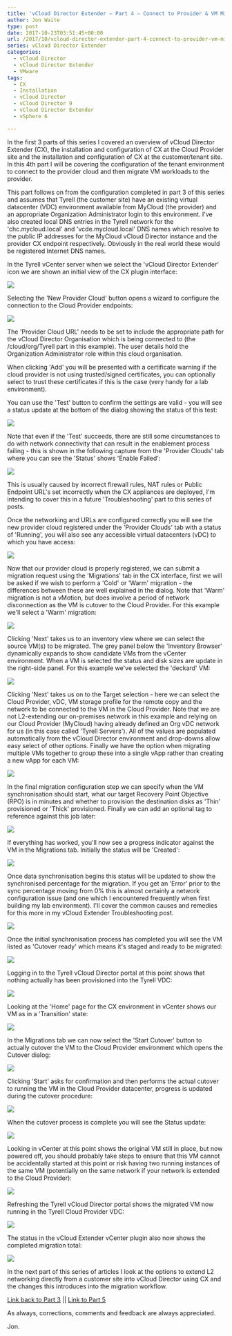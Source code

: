 ```yaml
---
title: 'vCloud Director Extender – Part 4 – Connect to Provider & VM Migration'
author: Jon Waite
type: post
date: 2017-10-23T03:51:45+00:00
url: /2017/10/vcloud-director-extender-part-4-connect-to-provider-vm-migration/
series: vCloud Director Extender
categories:
  - vCloud Director
  - vCloud Director Extender
  - VMware
tags:
  - CX
  - Installation
  - vCloud Director
  - vCloud Director 9
  - vCloud Director Extender
  - vSphere 6

---
```

In the first 3 parts of this series I covered an overview of vCloud Director Extender (CX), the installation and configuration of CX at the Cloud Provider site and the installation and configuration of CX at the customer/tenant site. In this 4th part I will be covering the configuration of the tenant environment to connect to the provider cloud and then migrate VM workloads to the provider.

This part follows on from the configuration completed in part 3 of this series and assumes that Tyrell (the customer site) have an existing virtual datacenter (VDC) environment available from MyCloud (the provider) and an appropriate Organization Administrator login to this environment. I've also created local DNS entries in the Tyrell network for the 'chc.mycloud.local' and 'vcde.mycloud.local' DNS names which resolve to the public IP addresses for the MyCloud vCloud Director instance and the provider CX endpoint respectively. Obviously in the real world these would be registered Internet DNS names.

In the Tyrell vCenter server when we select the 'vCloud Director Extender' icon we are shown an initial view of the CX plugin interface:  

![](01-vCloud-Extender-UI-in-vCenter.png)

Selecting the 'New Provider Cloud' button opens a wizard to configure the connection to the Cloud Provider endpoints:  

![](02-connect-to-provider-cloud.png)

The 'Provider Cloud URL' needs to be set to include the appropriate path for the vCloud Director Organisation which is being connected to (the /cloud/org/Tyrell part in this example). The user details hold the Organization Administrator role within this cloud organisation.

When clicking 'Add' you will be presented with a certificate warning if the cloud provider is not using trusted/signed certificates, you can optionally select to trust these certificates if this is the case (very handy for a lab environment).

You can use the 'Test' button to confirm the settings are valid - you will see a status update at the bottom of the dialog showing the status of this test:

![](04-tested-ok.png)

Note that even if the 'Test' succeeds, there are still some circumstances to do with network connectivity that can result in the enablement process failing - this is shown in the following capture from the 'Provider Clouds' tab where you can see the 'Status' shows 'Enable Failed':

![](05-enable-failed.png)

This is usually caused by incorrect firewall rules, NAT rules or Public Endpoint URL's set incorrectly when the CX appliances are deployed, I'm intending to cover this in a future 'Troubleshooting' part to this series of posts.

Once the networking and URLs are configured correctly you will see the new provider cloud registered under the 'Provider Clouds' tab with a status of 'Running', you will also see any accessible virtual datacenters (vDC) to which you have access:

![](06-all-ok.png)

Now that our provider cloud is properly registered, we can submit a migration request using the 'Migrations' tab in the CX interface, first we will be asked if we wish to perform a 'Cold' or 'Warm' migration - the differences between these are well explained in the dialog. Note that 'Warm' migration is not a vMotion, but does involve a period of network disconnection as the VM is cutover to the Cloud Provider. For this example we'll select a 'Warm' migration:

![](07-migration-01.png)

Clicking 'Next' takes us to an inventory view where we can select the source VM(s) to be migrated. The grey panel below the 'Inventory Browser' dynamically expands to show candidate VMs from the vCenter environment. When a VM is selected the status and disk sizes are update in the right-side panel. For this example we've selected the 'deckard' VM:

![](08-migration-02-vm-select.png)

Clicking 'Next' takes us on to the Target selection - here we can select the Cloud Provider, vDC, VM storage profile for the remote copy and the network to be connected to the VM in the Cloud Provider. Note that we are not L2-extending our on-premises network in this example and relying on our Cloud Provider (MyCloud) having already defined an Org vDC network for us (in this case called 'Tyrell Servers'). All of the values are populated automatically from the vCloud Director environment and drop-downs allow easy select of other options. Finally we have the option when migrating multiple VMs together to group these into a single vApp rather than creating a new vApp for each VM:

![](09-migration-03-destination.png)

In the final migration configuration step we can specify when the VM synchronisation should start, what our target Recovery Point Objective (RPO) is in minutes and whether to provision the destination disks as 'Thin' provisioned or 'Thick' provisioned. Finally we can add an optional tag to reference against this job later:

![](10-migration-replication.png)

If everything has worked, you'll now see a progress indicator against the VM in the Migrations tab. Initially the status will be 'Created':

![](11-migration-progress-01.png)

Once data synchronisation begins this status will be updated to show the synchronised percentage for the migration. If you get an 'Error' prior to the sync percentage moving from 0% this is almost certainly a network configuration issue (and one which I encountered frequently when first building my lab environment). I'll cover the common causes and remedies for this more in my vCloud Extender Troubleshooting post.

![](12-migration-progress-02.png)

Once the initial synchronisation process has completed you will see the VM listed as 'Cutover ready' which means it's staged and ready to be migrated:

![](12-migration-progress-03.png)

Logging in to the Tyrell vCloud Director portal at this point shows that nothing actually has been provisioned into the Tyrell VDC:

![](14-migration-vcd-view-before-cutover.png)

Looking at the 'Home' page for the CX environment in vCenter shows our VM as in a 'Transition' state:

![](15-migration-transition.png)

In the Migrations tab we can now select the 'Start Cutover' button to actually cutover the VM to the Cloud Provider environment which opens the Cutover dialog:

![](16-migration-cutover.png)

Clicking 'Start' asks for confirmation and then performs the actual cutover to running the VM in the Cloud Provider datacenter, progress is updated during the cutover procedure:

![](18-migration-cutover-progress-02.png)

When the cutover process is complete you will see the Status update:

![](19-migration-cutover-done.png)

Looking in vCenter at this point shows the original VM still in place, but now powered off, you should probably take steps to ensure that this VM cannot be accidentally started at this point or risk having two running instances of the same VM (potentially on the same network if your network is extended to the Cloud Provider):

![](20-migration-original-powered-off.png)

Refreshing the Tyrell vCloud Director portal shows the migrated VM now running in the Tyrell Cloud Provider VDC:

![](21-migration-running-in-vCloud.png)

The status in the vCloud Extender vCenter plugin also now shows the completed migration total:

![](22-migration-health-view.png)

In the next part of this series of articles I look at the options to extend L2 networking directly from a customer site into vCloud Director using CX and the changes this introduces into the migration workflow.

[Link back to Part 3][1] || [Link to Part 5][2]

As always, corrections, comments and feedback are always appreciated.

Jon.

 [1]: /2017/10/vcloud-director-extender-part-3-tenant-setup/
 [2]: /2017/11/vcloud-director-extender-part-5-stretch-networking-l2vpn/